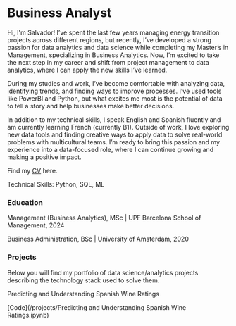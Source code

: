# Business Analyst

Hi, I'm Salvador! I’ve spent the last few years managing energy transition projects across different regions, but recently, I’ve developed a strong passion for data analytics and data science while completing my Master’s in Management, specializing in Business Analytics. Now, I’m excited to take the next step in my career and shift from project management to data analytics, where I can apply the new skills I’ve learned.

During my studies and work, I’ve become comfortable with analyzing data, identifying trends, and finding ways to improve processes. I’ve used tools like PowerBI and Python, but what excites me most is the potential of data to tell a story and help businesses make better decisions.

In addition to my technical skills, I speak English and Spanish fluently and am currently learning French (currently B1). Outside of work, I love exploring new data tools and finding creative ways to apply data to solve real-world problems with multicultural teams. I’m ready to bring this passion and my experience into a data-focused role, where I can continue growing and making a positive impact.

Find my [CV](/assets/files/CV.pdf) here.

Technical Skills: Python, SQL, ML

### Education
Management (Business Analytics), MSc | UPF Barcelona School of Management, 2024

Business Administration, BSc | University of Amsterdam, 2020

### Projects

Below you will find my portfolio of data science/analytics projects describing the technology stack used to solve them.

Predicting and Understanding Spanish Wine Ratings

[Code](/projects/Predicting and Understanding Spanish Wine Ratings.ipynb)
